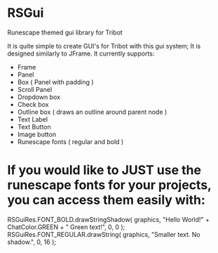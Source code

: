 # RSGui
Runescape themed gui library for Tribot


It is quite simple to create GUI's for Tribot with this gui system; It is designed similarly to JFrame.
It currently supports:
- Frame
- Panel
- Box ( Panel with padding )
- Scroll Panel
- Dropdown box
- Check box
- Outline box ( draws an outline around parent node )
- Text Label
- Text Button
- Image button
- Runescape fonts ( regular and bold )


# If you would like to JUST use the runescape fonts for your projects, you can access them easily with:
RSGuiRes.FONT_BOLD.drawStringShadow( graphics, "Hello World!" + ChatColor.GREEN + " Green text!", 0, 0 );
RSGuiRes.FONT_REGULAR.drawString( graphics, "Smaller text. No shadow.", 0, 16 );

